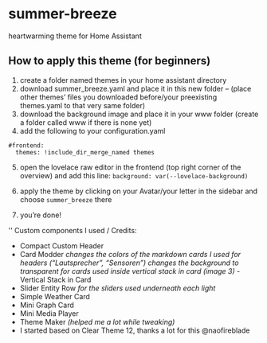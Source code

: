 # summer-breeze
heartwarming theme for Home Assistant

## How to apply this theme (for beginners)

1. create a folder named themes in your home assistant directory
2. download summer_breeze.yaml and place it in this new folder
– (place other themes’ files you downloaded before/your preexisting themes.yaml to that very same folder)
3. download the background image and place it in your www folder (create a folder called www if there is none yet)
4. add the following to your configuration.yaml
```
#frontend:
  themes: !include_dir_merge_named themes
```
5. open the lovelace raw editor in the frontend (top right corner of the overview) and add this line:
```background: var(--lovelace-background)```

6. apply the theme by clicking on your Avatar/your letter in the sidebar and choose `summer_breeze` there

7. you’re done!

'' Custom components I used / Credits:
- Compact Custom Header
- Card Modder
  *changes the colors of the markdown cards I used for headers (“Lautsprecher”, “Sensoren”)
  changes the background to transparent for cards used inside vertical stack in card (image 3)*
-Vertical Stack in Card
- Slider Entity Row
  *for the sliders used underneath each light*
- Simple Weather Card
- Mini Graph Card
- Mini Media Player
- Theme Maker *(helped me a lot while tweaking)*
- I started based on Clear Theme 12, thanks a lot for this @naofireblade
